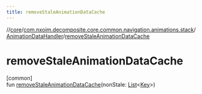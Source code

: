 ```yaml
---
title: removeStaleAnimationDataCache
---
```

//[core](../../../index.html)/[com.nxoim.decomposite.core.common.navigation.animations.stack](../index.html)/[AnimationDataHandler](index.html)/[removeStaleAnimationDataCache](remove-stale-animation-data-cache.html)



# removeStaleAnimationDataCache



[common]\
fun [removeStaleAnimationDataCache](remove-stale-animation-data-cache.html)(nonStale: [List](https://kotlinlang.org/api/latest/jvm/stdlib/kotlin.collections/-list/index.html)&lt;[Key](index.html)&gt;)




